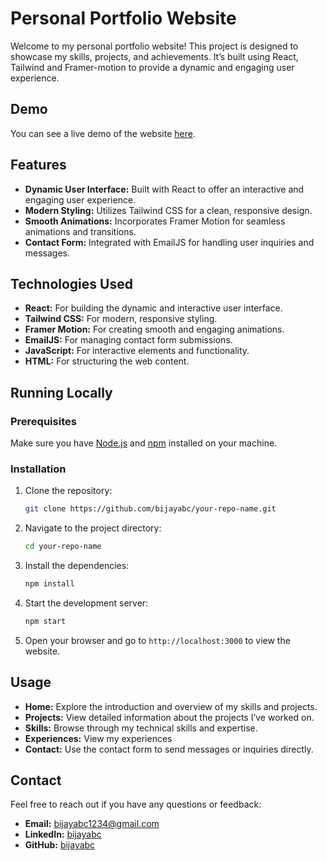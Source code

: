 # Personal Portfolio Website

Welcome to my personal portfolio website! This project is designed to showcase my skills, projects, and achievements. It’s built using React, Tailwind and Framer-motion to provide a dynamic and engaging user experience.

## Demo

You can see a live demo of the website [here](https://bijaya.vercel.app).

## Features

- **Dynamic User Interface:** Built with React to offer an interactive and engaging user experience.
- **Modern Styling:** Utilizes Tailwind CSS for a clean, responsive design.
- **Smooth Animations:** Incorporates Framer Motion for seamless animations and transitions.
- **Contact Form:** Integrated with EmailJS for handling user inquiries and messages.

## Technologies Used

- **React:** For building the dynamic and interactive user interface.
- **Tailwind CSS:** For modern, responsive styling.
- **Framer Motion:** For creating smooth and engaging animations.
- **EmailJS:** For managing contact form submissions.
- **JavaScript:** For interactive elements and functionality.
- **HTML:** For structuring the web content.

## Running Locally

### Prerequisites

Make sure you have [Node.js](https://nodejs.org/) and [npm](https://www.npmjs.com/) installed on your machine.

### Installation

1. Clone the repository:

    ```bash
    git clone https://github.com/bijayabc/your-repo-name.git
    ```

2. Navigate to the project directory:

    ```bash
    cd your-repo-name
    ```

3. Install the dependencies:

    ```bash
    npm install
    ```

4. Start the development server:

    ```bash
    npm start
    ```

5. Open your browser and go to `http://localhost:3000` to view the website.

## Usage

- **Home:** Explore the introduction and overview of my skills and projects.
- **Projects:** View detailed information about the projects I’ve worked on.
- **Skills:** Browse through my technical skills and expertise.
- **Experiences:** View my experiences
- **Contact:** Use the contact form to send messages or inquiries directly.

## Contact

Feel free to reach out if you have any questions or feedback:

- **Email:** [bijayabc1234@gmail.com](mailto:bijayabc1234@gmail.com)
- **LinkedIn:** [bijayabc](https://www.linkedin.com/in/bijayabc/)
- **GitHub:** [bijayabc](https://github.com/bijayabc)
